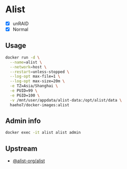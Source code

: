 # Alist

- [x] unRAID
- [x] Normal

## Usage

```sh
docker run -d \
  --name=alist \
  --network=host \
  --restart=unless-stopped \
  --log-opt max-file=1 \
  --log-opt max-size=20m \
  -e TZ=Asia/Shanghai \
  -e PUID=99 \
  -e PGID=100 \
  -v /mnt/user/appdata/alist-data:/opt/alist/data \
  haeho7/docker-images:alist
```

## Admin info

```sh
docker exec -it alist alist admin
```

## Upstream

- [@alist-org/alist](https://github.com/alist-org/alist)
